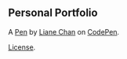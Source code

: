 Personal Portfolio
------------------


A [Pen](https://codepen.io/porcupiny/pen/yjyBNe) by [Liane Chan](https://codepen.io/porcupiny) on [CodePen](https://codepen.io).

[License](https://codepen.io/porcupiny/pen/yjyBNe/license).